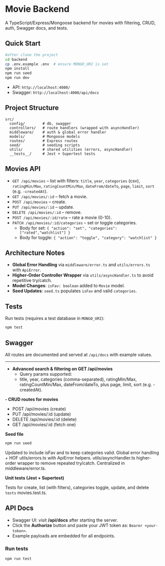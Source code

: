 # Movie Backend

A TypeScript/Express/Mongoose backend for movies with filtering, CRUD, auth, Swagger docs, and tests.

## Quick Start

```bash
#after clone the project
cd backend
cp .env.example .env  # ensure MONGO_URI is set
npm install
npm run seed
npm run dev
```

- API: `http://localhost:4000/`
- Swagger: `http://localhost:4000/api/docs`

## Project Structure

```
src/
  config/        # db, swagger
  controllers/   # route handlers (wrapped with asyncHandler)
  middleware/    # auth & global error handler
  models/        # Mongoose models
  routes/        # Express routes
  seed/          # seeding scripts
  utils/         # shared utilities (errors, asyncHandler)
  __tests__/     # Jest + Supertest tests
```

## Movies API

- `GET /api/movies` – list with filters: `title`, `year`, `categories` (csv), `ratingMin/Max`, `ratingCountMin/Max`, `dateFrom/dateTo`, `page`, `limit`, `sort` (e.g. `-createdAt`).
- `GET /api/movies/:id` – fetch a movie.
- `POST /api/movies` – create.
- `PUT /api/movies/:id` – update.
- `DELETE /api/movies/:id` – remove.
- `POST /api/movies/:id/rate` – rate a movie (0-10).
- `PATCH /api/movies/:id/categories` – set or toggle categories.
    - Body for set: `{ "action": "set", "categories": ["rated","watchlist"] }`
    - Body for toggle: `{ "action": "toggle", "category": "watchlist" }`

## Architecture Notes

- **Global Error Handling** via `middleware/error.ts` and `utils/errors.ts` with `ApiError`.
- **Higher-Order Controller Wrapper** via `utils/asyncHandler.ts` to avoid repetitive try/catch.
- **Model Changes**: `isFav: boolean` added to `Movie` model.
- **Seed Updates**: `seed.ts` populates `isFav` and valid `categories`.

## Tests

Run tests (requires a test database in `MONGO_URI`):

```bash
npm test
```

## Swagger

All routes are documented and served at `/api/docs` with example values.

----

- **Advanced search & filtering on GET /api/movies**
  - Query params supported:
  - title, year, categories (comma-separated), ratingMin/Max, ratingCountMin/Max, dateFrom/dateTo, plus page, limit, sort (e.g. -createdAt).

**- CRUD routes for movies**

  - POST /api/movies (create)
  - PUT /api/movies/:id (update)
  - DELETE /api/movies/:id (delete)
  - GET /api/movies/:id (fetch one)


**Seed file**
```bash
npm run seed
```
Updated to include isFav and to keep categories valid.
Global error handling + HOF
utils/errors.ts with ApiError helpers.
utils/asyncHandler.ts higher-order wrapper to remove repeated try/catch.
Centralized in middleware/error.ts.

**Unit tests (Jest + Supertest)**

Tests for create, list (with filters), categories toggle, update, and delete  `tests` movies.test.ts.

## API Docs

- Swagger UI: visit **/api/docs** after starting the server.
- Click the **Authorize** button and paste your JWT token as: `Bearer <your-token>`.
- Example payloads are embedded for all endpoints.

### Run tests
```bash
npm run test
```
